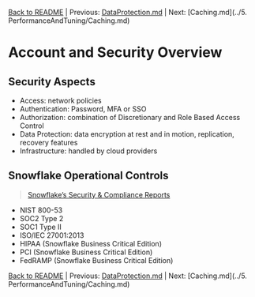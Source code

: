 [Back to README](../README.md) | Previous: [DataProtection.md](DataProtection.md) | Next: [Caching.md](../5. PerformanceAndTuning/Caching.md)

# Account and Security Overview #

## Security Aspects ##
* Access: network policies
* Authentication: Password, MFA or SSO
* Authorization: combination of Discretionary and Role Based Access Control
* Data Protection: data encryption at rest and in motion, replication, recovery features
* Infrastructure: handled by cloud providers

## Snowflake Operational Controls ##
> [Snowflake’s Security & Compliance Reports](https://www.snowflake.com/snowflakes-security-compliance-reports/)
* NIST 800-53
* SOC2 Type 2
* SOC1 Type II
* ISO/IEC 27001:2013
* HIPAA (Snowflake Business Critical Edition)
* PCI (Snowflake Business Critical Edition)
* FedRAMP (Snowflake Business Critical Edition)


[Back to README](../README.md) | Previous: [DataProtection.md](DataProtection.md) | Next: [Caching.md](../5. PerformanceAndTuning/Caching.md)
